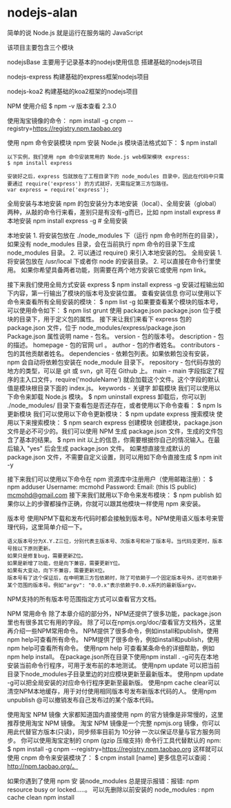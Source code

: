 # nodejs-alan
简单的说 Node.js 就是运行在服务端的 JavaScript

该项目主要包含三个模块

nodejsBase
主要用于记录基本的nodejs使用信息
搭建基础的nodejs项目

nodejs-express
构建基础的express框架nodejs项目

nodejs-koa2
构建基础的koa2框架的nodejs项目


NPM 使用介绍
$ npm -v        版本查看
2.3.0

使用淘宝镜像的命令：
npm install -g cnpm --registry=https://registry.npm.taobao.org

使用 npm 命令安装模块
    npm 安装 Node.js 模块语法格式如下：
    $ npm install <Module Name>

    以下实例，我们使用 npm 命令安装常用的 Node.js web框架模块 express:
    $ npm install express

    安装好之后，express 包就放在了工程目录下的 node_modules 目录中，因此在代码中只需要通过 require('express') 的方式就好，无需指定第三方包路径。
    var express = require('express');

全局安装与本地安装
    npm 的包安装分为本地安装（local）、全局安装（global）两种，从敲的命令行来看，差别只是有没有-g而已，比如
    npm install express          # 本地安装
    npm install express -g   # 全局安装

本地安装
    1. 将安装包放在 ./node_modules 下（运行 npm 命令时所在的目录），如果没有 node_modules 目录，会在当前执行 npm 命令的目录下生成 node_modules 目录。
    2. 可以通过 require() 来引入本地安装的包。
全局安装
    1. 将安装包放在 /usr/local 下或者你 node 的安装目录。
    2. 可以直接在命令行里使用。
如果你希望具备两者功能，则需要在两个地方安装它或使用 npm link。


接下来我们使用全局方式安装 express
    $ npm install express -g
    安装过程输出如下内容，第一行输出了模块的版本号及安装位置。
查看安装信息
    你可以使用以下命令来查看所有全局安装的模块：
    $ npm list -g
如果要查看某个模块的版本号，可以使用命令如下：
    $ npm list grunt
使用 package.json
    package.json 位于模块的目录下，用于定义包的属性。
    接下来让我们来看下 express 包的 package.json 文件，位于 node_modules/express/package.json
Package.json 属性说明
    name - 包名。
    version - 包的版本号。
    description - 包的描述。
    homepage - 包的官网 url 。
    author - 包的作者姓名。
    contributors - 包的其他贡献者姓名。
    dependencies - 依赖包列表。如果依赖包没有安装，npm 会自动将依赖包安装在 node_module 目录下。
    repository - 包代码存放的地方的类型，可以是 git 或 svn，git 可在 Github 上。
    main - main 字段指定了程序的主入口文件，require('moduleName') 就会加载这个文件。这个字段的默认值是模块根目录下面的 index.js。
    keywords - 关键字
卸载模块
    我们可以使用以下命令来卸载 Node.js 模块。
    $ npm uninstall express
    卸载后，你可以到 ./node_modules/ 目录下查看包是否还存在，或者使用以下命令查看：
    $ npm ls
更新模块
    我们可以使用以下命令更新模块：
    $ npm update express
搜索模块
    使用以下来搜索模块：
    $ npm search express
创建模块
    创建模块，package.json 文件是必不可少的。我们可以使用 NPM 生成 package.json 文件，生成的文件包含了基本的结果。
    $ npm init
    以上的信息，你需要根据你自己的情况输入。在最后输入 "yes" 后会生成 package.json 文件。
    如果想直接生成默认的package.json 文件，不需要自定义设置，则可以用如下命令直接生成
    $ npm init -y

接下来我们可以使用以下命令在 npm 资源库中注册用户（使用邮箱注册）：
    $ npm adduser
    Username: mcmohd
    Password:
    Email: (this IS public) mcmohd@gmail.com
接下来我们就用以下命令来发布模块：
    $ npm publish
    如果你以上的步骤都操作正确，你就可以跟其他模块一样使用 npm 来安装。

版本号
    使用NPM下载和发布代码时都会接触到版本号。NPM使用语义版本号来管理代码，这里简单介绍一下。

    语义版本号分为X.Y.Z三位，分别代表主版本号、次版本号和补丁版本号。当代码变更时，版本号按以下原则更新。
    如果只是修复bug，需要更新Z位。
    如果是新增了功能，但是向下兼容，需要更新Y位。
    如果有大变动，向下不兼容，需要更新X位。
    版本号有了这个保证后，在申明第三方包依赖时，除了可依赖于一个固定版本号外，还可依赖于某个范围的版本号。例如"argv": "0.0.x"表示依赖于0.0.x系列的最新版argv。

NPM支持的所有版本号范围指定方式可以查看官方文档。

NPM 常用命令
    除了本章介绍的部分外，NPM还提供了很多功能，package.json里也有很多其它有用的字段。
    除了可以在npmjs.org/doc/查看官方文档外，这里再介绍一些NPM常用命令。
    NPM提供了很多命令，例如install和publish，使用npm help可查看所有命令。
    NPM提供了很多命令，例如install和publish，使用npm help可查看所有命令。
    使用npm help <command>可查看某条命令的详细帮助，例如npm help install。
    在package.json所在目录下使用npm install . -g可先在本地安装当前命令行程序，可用于发布前的本地测试。
    使用npm update <package>可以把当前目录下node_modules子目录里边的对应模块更新至最新版本。
    使用npm update <package> -g可以把全局安装的对应命令行程序更新至最新版。
    使用npm cache clear可以清空NPM本地缓存，用于对付使用相同版本号发布新版本代码的人。
    使用npm unpublish <package>@<version>可以撤销发布自己发布过的某个版本代码。

使用淘宝 NPM 镜像
    大家都知道国内直接使用 npm 的官方镜像是非常慢的，这里推荐使用淘宝 NPM 镜像。
    淘宝 NPM 镜像是一个完整 npmjs.org 镜像，你可以用此代替官方版本(只读)，同步频率目前为 10分钟 一次以保证尽量与官方服务同步。
    你可以使用淘宝定制的 cnpm (gzip 压缩支持) 命令行工具代替默认的 npm:
    $ npm install -g cnpm --registry=https://registry.npm.taobao.org
    这样就可以使用 cnpm 命令来安装模块了：
    $ cnpm install [name]
    更多信息可以查阅：http://npm.taobao.org/。

如果你遇到了使用 npm 安 装node_modules 总是提示报错：报错: npm resource busy or locked.....。
    可以先删除以前安装的 node_modules :
    npm cache clean
    npm install